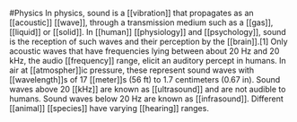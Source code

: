 #Physics 
In physics, sound is a [[vibration]] that propagates as an [[acoustic]] [[wave]], through a transmission medium such as a [[gas]], [[liquid]] or [[solid]]. In [[human]] [[physiology]] and [[psychology]], sound is the reception of such waves and their perception by the [[brain]].[1] Only acoustic waves that have frequencies lying between about 20 Hz and 20 kHz, the audio [[frequency]] range, elicit an auditory percept in humans. In air at [[atmospher]]ic pressure, these represent sound waves with [[wavelength]]s of 17 [[meter]]s (56 ft) to 1.7 centimeters (0.67 in). Sound waves above 20 [[kHz]] are known as [[ultrasound]] and are not audible to humans. Sound waves below 20 Hz are known as [[infrasound]]. Different [[animal]] [[species]] have varying [[hearing]] ranges.